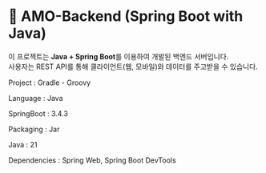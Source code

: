 # 🚀 AMO-Backend (Spring Boot with Java)

이 프로젝트는 **Java + Spring Boot**를 이용하여 개발된 백엔드 서버입니다.  
사용자는 REST API를 통해 클라이언트(웹, 모바일)와 데이터를 주고받을 수 있습니다.

Project : Gradle - Groovy

Language : Java

SpringBoot : 3.4.3

Packaging : Jar

Java : 21

Dependencies : Spring Web, Spring Boot DevTools
